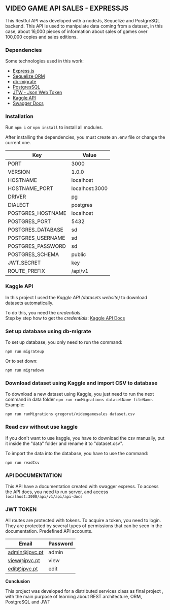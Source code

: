## VIDEO GAME API SALES - EXPRESSJS

This Restful API was developed with a nodeJs, Sequelize and PostgreSQL backend. This API is used to manipulate data coming from a dataset, in this case, about 16,000 pieces of information about sales of games over 100,000 copies and sales editions.

### Dependencies

Some technologies used in this work:

- [Express.js](https://expressjs.com/en/starter/hello-world.html)
- [Sequelize ORM](https://sequelize.org/)
- [db-migrate](https://github.com/db-migrate/pg)
- [PostgresSQL](https://www.postgresql.org)
- [JTW - Json Web Token](https://www.npmjs.com/package/jsonwebtoken)
- [Kaggle API](https://github.com/Kaggle/kaggle-api)
- [Swagger Docs](https://swagger.io/)

### Installation

Run `npm i` or `npm install` to install all modules.

After installing the dependencies, you must create an .env file or change the current one.

| Key               | Value          |
| ----------------- | -------------- |
| PORT              | 3000           |
| VERSION           | 1.0.0          |
| HOSTNAME          | localhost      |
| HOSTNAME_PORT     | localhost:3000 |
| DRIVER            | pg             |
| DIALECT           | postgres       |
| POSTGRES_HOSTNAME | localhost      |
| POSTGRES_PORT     | 5432           |
| POSTGRES_DATABASE | sd             |
| POSTGRES_USERNAME | sd             |
| POSTGRES_PASSWORD | sd             |
| POSTGRES_SCHEMA   | public         |
| JWT_SECRET        | key            |
| ROUTE_PREFIX      | /api/v1        |


### Kaggle API

In this project I used the _Kaggle API (datasets website)_ to download datasets automatically.

To do this, you need the _credentials_.  
Step by step how to get the _credentials_: [Kaggle API Docs](https://github.com/Kaggle/kaggle-api)

### Set up database using db-migrate

To set up database, you only need to run the command:

    npm run migrateup

Or to set down:

    npm run migradown

### Download dataset using Kaggle and import CSV to database

To download a new dataset using Kaggle, you just need to run the next command in data folder `npm run runMigrations datasetName fileName`. Example:

    npm run runMigrations gregorut/videogamesales dataset.csv

### Read csv without use kaggle

If you don't want to use kaggle, you have to download the csv manually, put it inside the "data" folder and rename it to "dataset.csv".

To import the data into the database, you have to use the command:

    npm run readCsv

### API DOCUMENTATION

This API have a documentation created with swagger express. To access the API docs, you need to run server, and access `localhost:3000/api/v1/api/api-docs`

### JWT TOKEN

All routes are protected with tokens. To acquire a token, you need to login. They are protected by several types of permissions that can be seen in the documentation. Predefined API accounts.

| Email         | Password |
| ------------- | -------- |
| admin@ipvc.pt | admin    |
| view@ipvc.pt  | view     |
| edit@ipvc.pt  | edit     |


**Conclusion**

This project was developed for a distributed services class as final project , with the main purpose of learning about REST architecture, ORM, PostgreSQL and JWT
